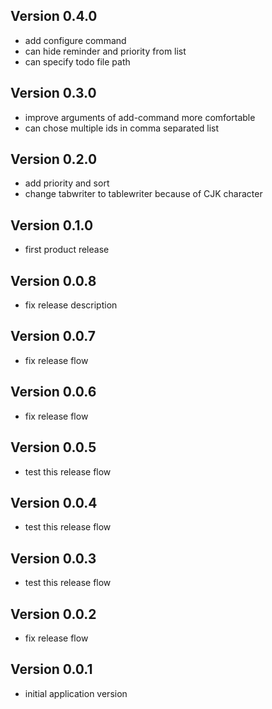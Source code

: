 ## Version 0.4.0
* add configure command
* can hide reminder and priority from list
* can specify todo file path

## Version 0.3.0
* improve arguments of add-command more comfortable
* can chose multiple ids in comma separated list

## Version 0.2.0
* add priority and sort
* change tabwriter to tablewriter because of CJK character

## Version 0.1.0
* first product release

## Version 0.0.8
* fix release description

## Version 0.0.7
* fix release flow

## Version 0.0.6
* fix release flow

## Version 0.0.5
* test this release flow

## Version 0.0.4
* test this release flow

## Version 0.0.3
* test this release flow

## Version 0.0.2
* fix release flow

## Version 0.0.1
* initial application version
